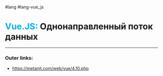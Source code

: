 #lang #lang-vue_js
# <font color="#00b0f0">Vue.JS:</font> Однонаправленный поток данных
---
### Outer links:
- https://metanit.com/web/vue/4.10.php